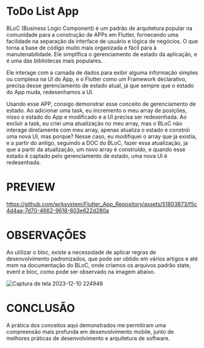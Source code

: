 # ToDo List App

BLoC (Business Logic Component) é um padrão de arquitetura popular na comunidade para a construção de APPs em Flutter, fornecendo uma facilidade na separação da interface de usuário e lógica de negócios. O que torna a base de código muito mais organizada e fácil para à manutenabilidade. Ele simplifica o gerenciamento de estado da aplicação, e é uma das bibliotecas mais populares.</br>

Ele interage com a camada de dados para exibir alguma informação simples ou complexa na UI do App, e o Flutter como um Framework declarativo, precisa desse gerenciamento de estado atual, já que sempre que o estado do App muda, redesenhamos a UI.</br>

Usando esse APP, consigo demonstrar esse conceito de gerenciamento de estado. Ao adicionar uma task, eu incremento o meu array de posições, nisso o estado do App e modificado e a UI precisa ser redesenhada. Ao excluir a task, eu criei uma atualização no meu array, mas o BLoC não interage diretamente com meu array, apenas atualiza o estado e constrói uma nova UI, mas porque? Nesse caso, eu modifiquei o array que ja existia, e a partir do antigo, seguindo a DOC do BLoC, fazer essa atualização, ja que a partir da atualização, um novo array é construído, e quando esse estado é captado pelo gerenciamento de estado, uma nova UI é redesenhada.</br>

# PREVIEW
https://github.com/wrksystem/Flutter_App_Repository/assets/51803873/f5c4d4aa-7d70-4662-9618-603e622d280a

# OBSERVAÇÕES

Ao utilizar o bloc, existe a necessidade de aplicar regras de desenvolvimento padronizados, que pode ser obtido em vários artigos e até msm na documentação do BLoC, onde criamos os arquivos padrão state, event e bloc, como pode ser observado na imagem abaixo.

![Captura de tela 2023-12-10 224948](https://github.com/wrksystem/Flutter_App_Repository/assets/51803873/ce74c3e1-6960-414a-b73a-288fe6f8f011)


# CONCLUSÃO

A prática dos conceitos aqui demonstrados me permitiram uma compreensão mais profunda em desenvolvimento mobile, junto de melhores práticas de desenvolvimento e arquitetura de software.





